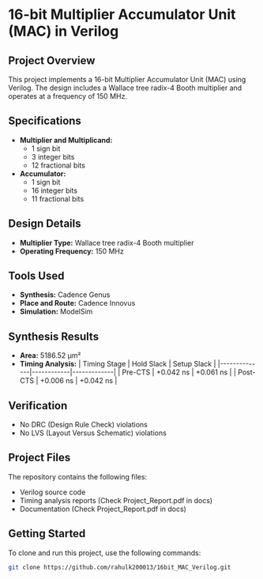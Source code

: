# 16-bit Multiplier Accumulator Unit (MAC) in Verilog

## Project Overview
This project implements a 16-bit Multiplier Accumulator Unit (MAC) using Verilog. The design includes a Wallace tree radix-4 Booth multiplier and operates at a frequency of 150 MHz.

## Specifications
- **Multiplier and Multiplicand:**
  - 1 sign bit
  - 3 integer bits
  - 12 fractional bits
- **Accumulator:**
  - 1 sign bit
  - 16 integer bits
  - 11 fractional bits

## Design Details
- **Multiplier Type:** Wallace tree radix-4 Booth multiplier
- **Operating Frequency:** 150 MHz

## Tools Used
- **Synthesis:** Cadence Genus
- **Place and Route:** Cadence Innovus
- **Simulation:** ModelSim

## Synthesis Results
- **Area:** 5186.52 µm²
- **Timing Analysis:**
  | Timing Stage | Hold Slack | Setup Slack |
  |--------------|------------|-------------|
  | Pre-CTS      | +0.042 ns  | +0.061 ns   |
  | Post-CTS     | +0.006 ns  | +0.042 ns   |

## Verification
- No DRC (Design Rule Check) violations
- No LVS (Layout Versus Schematic) violations

## Project Files
The repository contains the following files:
- Verilog source code
- Timing analysis reports (Check Project_Report.pdf in docs)
- Documentation (Check Project_Report.pdf in docs)

## Getting Started
To clone and run this project, use the following commands:
```bash
git clone https://github.com/rahulk200013/16bit_MAC_Verilog.git
